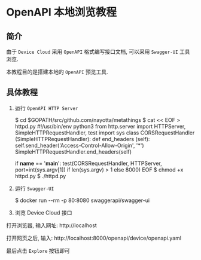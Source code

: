 # OpenAPI 本地浏览教程

## 简介

由于 `Device Cloud` 采用 `OpenAPI` 格式编写接口文档, 可以采用 `Swagger-UI` 工具浏览.

本教程目的是搭建本地的 `OpenAPI` 预览工具.

## 具体教程

1. 运行 `OpenAPI HTTP Server`

    $ cd $GOPATH/src/github.com/nayotta/metathings
    $ cat << EOF > httpd.py
    #!/usr/bin/env python3
    from http.server import HTTPServer, SimpleHTTPRequestHandler, test
    import sys
    class CORSRequestHandler (SimpleHTTPRequestHandler):
        def end_headers (self):
            self.send_header('Access-Control-Allow-Origin', '*')
            SimpleHTTPRequestHandler.end_headers(self)

    if __name__ == '__main__':
        test(CORSRequestHandler, HTTPServer, port=int(sys.argv[1]) if len(sys.argv) > 1 else 8000)
    EOF
    $ chmod +x httpd.py
    $ ./httpd.py

2. 运行 `Swagger-UI`

    $ docker run --rm -p 80:8080 swaggerapi/swagger-ui

3. 浏览 Device Cloud 接口

打开浏览器, 输入网址: http://localhost

打开网页之后, 输入: http://localhost:8000/openapi/device/openapi.yaml

最后点击 `Explore` 按钮即可

